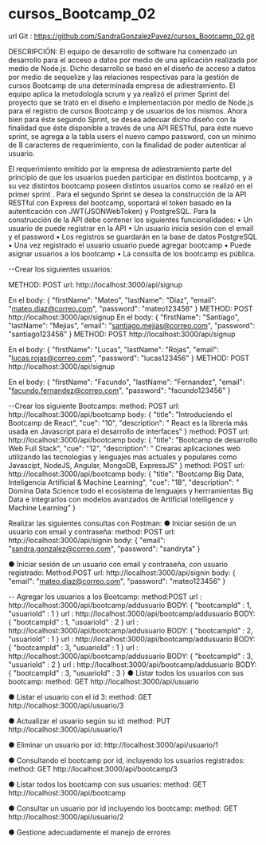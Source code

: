 # cursos_Bootcamp_02
url Git : https://github.com/SandraGonzalezPavez/cursos_Bootcamp_02.git

DESCRIPCIÓN:
El equipo de desarrollo de software ha comenzado un desarrollo para el acceso a datos por medio de una
aplicación realizada por medio de Node.js.
Dicho desarrollo se basó en el diseño de acceso a datos por medio de sequelize y las relaciones
respectivas para la gestión de cursos Bootcamp de una determinada empresa de adiestramiento. El equipo
aplica la metodología scrum y ya realizó el primer Sprint del proyecto que se trató en el diseño e
implementación por medio de Node.js para el registro de cursos Bootcamp y de usuarios de los mismos.
Ahora bien para éste segundo Sprint, se desea adecuar dicho diseño con la finalidad que éste disponible a
través de una API RESTful, para éste nuevo sprint, se agrega a la tabla users el nuevo campo password,
con un mínimo de 8 caracteres de requerimiento, con la finalidad de poder autenticar al usuario.

El requerimiento emitido por la empresa de adiestramiento parte del principio de que los usuarios pueden
participar en distintos bootcamp, y a su vez distintos bootcamp poseen distintos usuarios como se realizó
en el primer sprint .
Para el segundo Sprint se desea la construcción de la API RESTful con Express del bootcamp, soportará el
token basado en la autenticación con JWT(JSONWebToken) y PostgreSQL.
Para la construcción de la API debe contener los siguientes funcionalidades:
• Un usuario de puede registrar en la API
• Un usuario inicia sesión con el email y el password
• Los registros se guardarán en la base de datos PostgreSQL
• Una vez registrado el usuario usuario puede agregar bootcamp
• Puede asignar usuarios a los bootcamp
• La consulta de los bootcamp es pública.

--Crear los siguientes usuarios:

METHOD: POST
url: http://localhost:3000/api/signup

En el body:
{
 "firstName": "Mateo",
    "lastName": "Diaz",
    "email": "mateo.diaz@correo.com",
    "password": "mateo123456" 
}
METHOD: POST
http://localhost:3000/api/signup
En el body:
{
 "firstName": "Santiago",
    "lastName": "Mejias",
    "email": "santiago.mejias@correo.com",
    "password": "santiago123456" 
}
METHOD: POST
http://localhost:3000/api/signup

En el body:
{
 "firstName": "Lucas",
    "lastName": "Rojas",
    "email": "lucas.rojas@correo.com",
    "password": "lucas123456" 
}
METHOD: POST
http://localhost:3000/api/signup

En el body:
{
 "firstName": "Facundo",
    "lastName": "Fernandez",
    "email": "facundo.fernandez@correo.com",
    "password": "facundo123456" 
}

--Crear los siguiente Bootcamps:
method: POST
url: http://localhost:3000/api/bootcamp
body:
{
    "title": "Introduciendo el Bootcamp de React",
    "cue": "10",
    "description": " React es la libreria más usada en Javascript para el desarrollo de interfaces"
}
method: POST
url: http://localhost:3000/api/bootcamp
body:
{
    "title": "Bootcamp de desarrollo Web Full Stack",
    "cue": "12",
    "description": " Crearas aplicaciones web utilizando las tecnologias y lenguajes mas actuales y populares como Javascipt, NodeJS, Angular, MongoDB, ExpressJS"
}
method: POST
url: http://localhost:3000/api/bootcamp
body:
{
    "title": "Bootcamp Big Data, Inteligencia Artificial & Machine Learning",
    "cue": "18",
    "description": " Domina Data Science todo el ecosistema de lenguajes y herrramientas Big Data e integrarlos con modelos avanzados de Artificial Intelligence y Machine Learning"
}

Realizar las siguientes consultas con Postman:
● Iniciar sesión de un usuario con email y contraseña:
method: POST
url: http://localhost:3000/api/signin
body:
{
    "email": "sandra.gonzalez@correo.com",
    "password": "sandryta"
}

● Iniciar sesión de un usuario con email y contraseña, con usuario registrado:
Method:POST
url: http://localhost:3000/api/signin
body:
{
"email": "mateo.diaz@correo.com",
    "password": "mateo123456"
}

-- Agregar los usuarios a los Bootcamp:
method:POST
url : http://localhost:3000/api/bootcamp/addusuario
BODY:
{
 "bootcampId" : 1,
    "usuarioId" : 1
    }
url : http://localhost:3000/api/bootcamp/addusuario
BODY:
{
 "bootcampId" : 1,
    "usuarioId" : 2
    }
    url : http://localhost:3000/api/bootcamp/addusuario
BODY:
{
 "bootcampId" : 2,
    "usuarioId" : 1
    }
    url : http://localhost:3000/api/bootcamp/addusuario
BODY:
{
 "bootcampId" : 3,
    "usuarioId" : 1
    }
    url : http://localhost:3000/api/bootcamp/addusuario
BODY:
{
 "bootcampId" : 3,
    "usuarioId" : 2
    }
    url : http://localhost:3000/api/bootcamp/addusuario
BODY:
{
 "bootcampId" : 3,
    "usuarioId" : 3
    }
● Listar todos los usuarios con sus bootcamp:
method: GET
http://localhost:3000/api/usuario

● Listar el usuario con el id 3:
method: GET
http://localhost:3000/api/usuario/3

● Actualizar el usuario según su id:
method: PUT
http://localhost:3000/api/usuario/1

● Eliminar un usuario por id:
http://localhost:3000/api/usuario/1

● Consultando el bootcamp por id, incluyendo los usuarios registrados:
method: GET
http://localhost:3000/api/bootcamp/3

● Listar todos los bootcamp con sus usuarios:
method: GET
http://localhost:3000/api/bootcamp

● Consultar un usuario por id incluyendo los bootcamp:
method: GET
http://localhost:3000/api/usuario/2

● Gestione adecuadamente el manejo de errores
